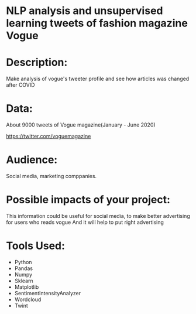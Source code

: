 # NLP analysis and unsupervised learning tweets of fashion magazine Vogue

# Description:
Make analysis of vogue's tweeter profile and see how articles was changed after COVID

# Data:
About 9000 tweets of Vogue magazine(January - June 2020)

https://twitter.com/voguemagazine

# Audience: 
Social media, marketing comppanies.

# Possible impacts of your project:
This information could be useful for social media, to make better advertising for users who reads vogue And it will help to put right advertising 

# Tools Used:
- Python
- Pandas
- Numpy
- Sklearn
- Matplotlib
- SentimentIntensityAnalyzer 
- Wordcloud
- Twint
